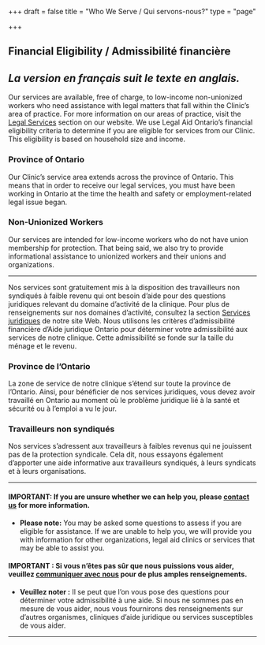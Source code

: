 +++
draft = false
title = "Who We Serve / Qui servons-nous?"
type = "page"

+++
## **Financial Eligibility / Admissibilité financière**

_La version en français suit le texte en anglais._
--

Our services are available, free of charge, to low-income non-unionized workers who need assistance with legal matters that fall within the Clinic’s area of practice. For more information on our areas of practice, visit the [Legal Services](/features/legal-services/) section on our website. We use Legal Aid Ontario’s financial eligibility criteria to determine if you are eligible for services from our Clinic. This eligibility is based on household size and income.

### Province of Ontario

Our Clinic’s service area extends across the province of Ontario. This means that in order to receive our legal services, you must have been working in Ontario at the time the health and safety or employment-related legal issue began.

### Non-Unionized Workers

Our services are intended for low-income workers who do not have union membership for protection. That being said, we also try to provide informational assistance to unionized workers and their unions and organizations.

* * *

Nos services sont gratuitement mis à la disposition des travailleurs non syndiqués à faible revenu qui ont besoin d’aide pour des questions juridiques relevant du domaine d’activité de la clinique. Pour plus de renseignements sur nos domaines d’activité, consultez la section [Services juridiques](/features/legal-services/) de notre site Web. Nous utilisons les critères d’admissibilité financière d’Aide juridique Ontario pour déterminer votre admissibilité aux services de notre clinique. Cette admissibilité se fonde sur la taille du ménage et le revenu.

### Province de l’Ontario

La zone de service de notre clinique s’étend sur toute la province de l’Ontario. Ainsi, pour bénéficier de nos services juridiques, vous devez avoir travaillé en Ontario au moment où le problème juridique lié à la santé et sécurité ou à l’emploi a vu le jour.

### Travailleurs non syndiqués

Nos services s’adressent aux travailleurs à faibles revenus qui ne jouissent pas de la protection syndicale. Cela dit, nous essayons également d’apporter une aide informative aux travailleurs syndiqués, à leurs syndicats et à leurs organisations.

* * *

#### **IMPORTANT:** If you are unsure whether we can help you, please [contact us](/menu/contact/) for more information. 
* **Please note:** You may be asked some questions to assess if you are eligible for assistance. If we are unable to help you, we will provide you with information for other organizations, legal aid clinics or services that may be able to assist you.

#### **IMPORTANT :** Si vous n’êtes pas sûr que nous puissions vous aider, veuillez [communiquer avec nous](/menu/contact/) pour de plus amples renseignements. 
* **Veuillez noter :** Il se peut que l’on vous pose des questions pour déterminer votre admissibilité à une aide. Si nous ne sommes pas en mesure de vous aider, nous vous fournirons des renseignements sur d’autres organismes, cliniques d’aide juridique ou services susceptibles de vous aider.

* * *
